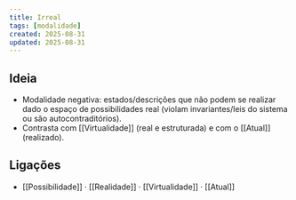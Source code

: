 ```yaml
---
title: Irreal
tags: [modalidade]
created: 2025-08-31
updated: 2025-08-31
---
```


## Ideia
- Modalidade negativa: estados/descrições que não podem se realizar dado o espaço de possibilidades real (violam invariantes/leis do sistema ou são autocontraditórios).
- Contrasta com [[Virtualidade]] (real e estruturada) e com o [[Atual]] (realizado).

## Ligações
- [[Possibilidade]] · [[Realidade]] · [[Virtualidade]] · [[Atual]]

